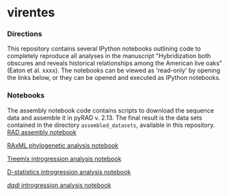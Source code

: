 virentes
========

### Directions

This repository contains several IPython notebooks outlining code to completely reproduce 
all analyses in the manuscript "Hybridization both obscures and reveals historical relationships among the American live oaks" (Eaton et al. xxxx). The notebooks can be viewed as 'read-only' by opening the links below, or they can be opened and executed as IPython notebooks.  

### Notebooks  
The assembly notebook code contains scripts to download the sequence data and assemble it in pyRAD v. 2.13. The final result is the data sets contained in the directory `assembled_datasets`, available in this repository.  
[RAD assembly notebook](
http://nbviewer.ipython.org/github/dereneaton/virentes/blob/master/virentes_introgression.ipynb)   

[RAxML phylogenetic analysis notebook]()  

[Treemix introgression analysis notebook]()  

[D-statistics introgression analysis notebook]()  

[_dadi_ introgression analysis notebook]()  

